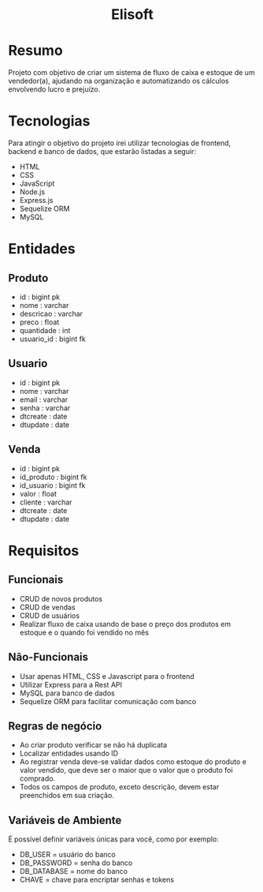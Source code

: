 # <p align="center"> Elisoft </p>

# Resumo

Projeto com objetivo de criar um sistema de fluxo de caixa e estoque de um vendedor(a), ajudando na organização e automatizando os cálculos envolvendo lucro e prejuízo.

# Tecnologias

Para atingir o objetivo do projeto irei utilizar tecnologias de frontend, backend e banco de dados, que estarão listadas a seguir:

- HTML
- CSS
- JavaScript
- Node.js
- Express.js
- Sequelize ORM
- MySQL

# Entidades

## Produto

- id : bigint pk
- nome : varchar
- descricao : varchar
- preco : float
- quantidade : int
- usuario_id : bigint fk

## Usuario

- id : bigint pk
- nome : varchar
- email : varchar
- senha : varchar
- dtcreate : date
- dtupdate : date

## Venda

- id : bigint pk
- id_produto : bigint fk
- id_usuario : bigint fk
- valor : float
- cliente : varchar
- dtcreate : date
- dtupdate : date

# Requisitos

## Funcionais

- CRUD de novos produtos
- CRUD de vendas
- CRUD de usuários
- Realizar fluxo de caixa usando de base o preço dos produtos em estoque e o quando foi vendido no mês

## Não-Funcionais

- Usar apenas HTML, CSS e Javascript para o frontend
- Utilizar Express para a Rest API
- MySQL para banco de dados
- Sequelize ORM para facilitar comunicação com banco

## Regras de negócio

- Ao criar produto verificar se não há duplicata
- Localizar entidades usando ID
- Ao registrar venda deve-se validar dados como estoque do produto e valor vendido, que deve ser o maior que o valor que o produto foi comprado.
- Todos os campos de produto, exceto descrição, devem estar preenchidos em sua criação.

## Variáveis de Ambiente
É possível definir variáveis únicas para você, como por exemplo:
- DB_USER = usuário do banco
- DB_PASSWORD = senha do banco
- DB_DATABASE = nome do banco
- CHAVE = chave para encriptar senhas e tokens